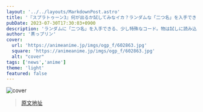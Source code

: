 ```yaml
---
layout: '../../layouts/MarkdownPost.astro'
title: '『スプラトゥーン3』何が出るか試してみなイカ？ランダムな「二つ名」を入手できる“QRコード”公開'
pubDate: 2023-07-30T17:30:03+0900
description: 'ランダムに「二つ名」を入手できる、少し特殊なコード。物は試しに読み込んでみなイカ？'
author: '茶っプリン'
cover:
  url: 'https://animeanime.jp/imgs/ogp_f/602863.jpg'
  square: 'https://animeanime.jp/imgs/ogp_f/602863.jpg'
  alt: "cover"
tags: ['news','anime']
theme: 'light'
featured: false
---
```


![cover](https://animeanime.jp/imgs/ogp_f/602863.jpg)


>[原文地址](https://animeanime.jp/article/2023/07/30/78950.html)  